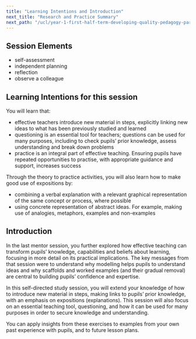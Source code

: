 ```yaml
---
title: "Learning Intentions and Introduction"
next_title: "Research and Practice Summary"
next_path: "/ucl/year-1-first-half-term-developing-quality-pedagogy-part-1/spring-week-3-ect-research-and-practice-summary"
---
```


## Session Elements

- self-assessment
- independent planning
- reflection
- observe a colleague

## Learning Intentions for this session

You will learn that: 

* effective teachers introduce new material in steps, explicitly linking new ideas to what has been previously studied and learned
* questioning is an essential tool for teachers; questions can be used for many purposes, including to check pupils’ prior knowledge, assess understanding and break down problems
* practice is an integral part of effective teaching. Ensuring pupils have repeated opportunities to practise, with appropriate guidance and support, increases success 

Through the theory to practice activities, you will also learn how to make good use of expositions by:

* combining a verbal explanation with a relevant graphical representation of the same concept or process, where possible
* using concrete representation of abstract ideas. For example, making use of analogies, metaphors, examples and non-examples

## Introduction

In the last mentor session, you further explored how effective teaching can transform pupils’ knowledge, capabilities and beliefs about learning, focusing in more detail on its practical implications. The key messages from that session were to understand why modelling helps pupils to understand ideas and why scaffolds and worked examples (and their gradual removal) are central to building pupils’ confidence and expertise.

In this self-directed study session, you will extend your knowledge of how to introduce new material in steps, making links to pupils’ prior knowledge, with an emphasis on expositions (explanations). This session will also focus on an essential teaching tool, questioning, and how it can be used for many purposes in order to secure knowledge and understanding.

You can apply insights from these exercises to examples from your own past experience with pupils, and to future lesson plans.
